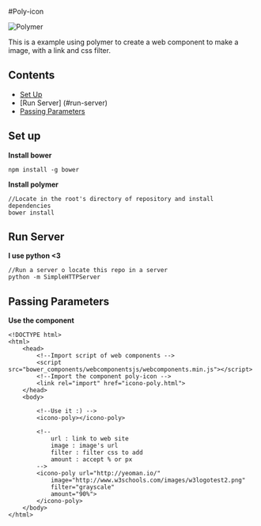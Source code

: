 #Poly-icon

![Polymer](https://www.polymer-project.org/images/logos/p-logo.svg)


This is a example using polymer to create a web component to make a image, with a link and css filter.

## Contents
- [Set Up](#set-up)
- [Run Server] (#run-server)
- [Passing Parameters](#map-methods)

## Set up

**Install bower**

    npm install -g bower

**Install polymer**

    //Locate in the root's directory of repository and install dependencies
    bower install

## Run Server

**I use python <3**

    //Run a server o locate this repo in a server
    python -m SimpleHTTPServer

## Passing Parameters

**Use the component**

    <!DOCTYPE html>
    <html>
    	<head>
    		<!--Import script of web components -->
      		<script src="bower_components/webcomponentsjs/webcomponents.min.js"></script>
      		<!--Import the component poly-icon -->
      		<link rel="import" href="icono-poly.html">
    	</head>
    	<body>
    	
    		<!--Use it :) -->
    		<icono-poly></icono-poly>
    		
    		<!-- 
    			url : link to web site
    			image : image's url
    			filter : filter css to add
    			amount : accept % or px
    		-->
    		<icono-poly url="http://yeoman.io/"
    			image="http://www.w3schools.com/images/w3logotest2.png"
    			filter="grayscale"
    			amount="90%">
    		</icono-poly>
    	</body>
    </html>

